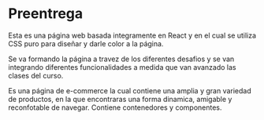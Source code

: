  # Preentrega 
Esta es una página web basada integramente en React y en el cual se utiliza CSS puro para diseñar y darle color a la página.

Se va formando la página a travez de los diferentes desafios y se van integrando diferentes funcionalidades a medida que van avanzado las clases del curso.


Es una página de e-commerce la cual contiene una amplia y gran variedad de productos, en la que encontraras una forma dinamica, amigable y reconfotable de navegar.
Contiene contenedores y componentes.